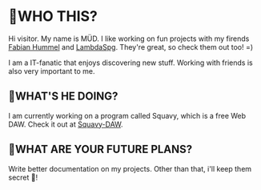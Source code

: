 

<!--
**m-ue-d/m-ue-d** is a ✨ _special_ ✨ repository because its `README.md` (this file) appears on your GitHub profile.

Here are some ideas to get you started:

- 🔭 I’m currently working on ...
- 🌱 I’m currently learning ...
- 👯 I’m looking to collaborate on ...
- 🤔 I’m looking for help with ...
- 💬 Ask me about ...
- 📫 How to reach me: ...
- 😄 Pronouns: ...
- ⚡ Fun fact: ...
-->

# :ghost:WHO THIS?

Hi visitor. My name is MÜD. I like working on fun projects with my firends <a href="https://github.com/FabianHummel">Fabian Hummel</a> and <a href="https://github.com/lambdaspg">LambdaSpg</a>. They're great, so check them out too! =)

I am a IT-fanatic that enjoys discovering new stuff. Working with friends is also very important to me.

## 🔭WHAT'S HE DOING?
I am currently working on a program called Squavy, which is a free Web DAW. Check it out at <a href="https://github.com/Squavy-DAW">Squavy-DAW</a>.

## 🤔WHAT ARE YOUR FUTURE PLANS?
Write better documentation on my projects. Other than that, i'll keep them secret 🤫!

